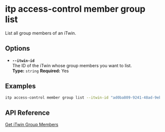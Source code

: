 # itp access-control member group list

List all group members of an iTwin.

## Options

- **`--itwin-id`**  
  The ID of the iTwin whose group members you want to list.  
  **Type:** `string` **Required:** Yes

## Examples

```bash
itp access-control member group list --itwin-id "ad0ba809-9241-48ad-9eb0-c8038c1a1d51"
```

## API Reference

[Get iTwin Group Members](https://developer.bentley.com/apis/access-control-v2/operations/get-itwin-group-members/)
